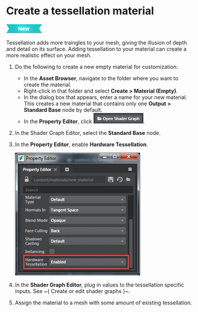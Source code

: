 # Create a tessellation material

[![NEW](../../images/new.png "What else is new in v1.7?")](../../release_notes/readme_1.7.html)

Tessellation adds more traingles to your mesh, giving the illusion of depth and detail on its surface. Adding tessellation to your material can create a more realistic effect on your mesh.
 
1. Do the following to create a new empty material for customization:
    - In the **Asset Browser**, navigate to the folder where you want to create the material.
    - Right-click in that folder and select **Create > Material (Empty)**.
    - In the dialog box that appears, enter a name for your new material.
    This creates a new material that contains only one **Output > Standard Base** node by default.
    - In the **Property Editor**, click ![Open Shader Graph](../../images/button_openShaderGraph.png).
2. In the Shader Graph Editor, select the **Standard Base** node.
3. In the **Property Editor**, enable **Hardware Tessellation**.

	 ![](../../images/enable_hard_tess.png)

4. In the **Shader Graph Editor**, plug in values to the tessellation specific inputs. See ~{ Create or edit shader graphs }~.
5. Assign the material to a mesh with some amount of existing tessellation.
